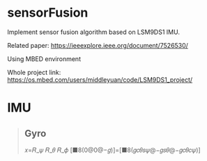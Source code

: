# sensorFusion
Implement sensor fusion algorithm based on LSM9DS1 IMU.

Related paper: https://ieeexplore.ieee.org/document/7526530/

Using MBED environment

Whole project link: https://os.mbed.com/users/middleyuan/code/LSM9DS1_project/

# IMU
> ## Gyro
> 𝑥=𝑅_𝜓 𝑅_𝜃 𝑅_𝜙 [■8(0@0@−𝑔)]=[■8(𝑔𝑐𝜃𝑠𝜓@−𝑔𝑠𝜃@−𝑔𝑐𝜃𝑐𝜓)]



